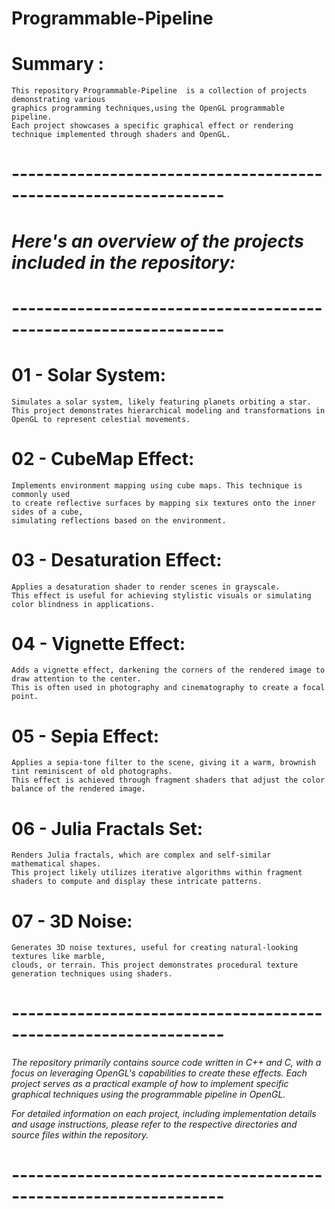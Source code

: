 # Programmable-Pipeline

# Summary : 
    This repository Programmable-Pipeline  is a collection of projects demonstrating various
    graphics programming techniques,using the OpenGL programmable pipeline. 
    Each project showcases a specific graphical effect or rendering technique implemented through shaders and OpenGL.​
# ----------------------------------------------------------------
# _Here's an overview of the projects included in the repository:_
# ----------------------------------------------------------------
# 01 - Solar System:
    Simulates a solar system, likely featuring planets orbiting a star. 
    This project demonstrates hierarchical modeling and transformations in OpenGL to represent celestial movements.​

# 02 - CubeMap Effect:
    Implements environment mapping using cube maps. This technique is commonly used 
    to create reflective surfaces by mapping six textures onto the inner sides of a cube, 
    simulating reflections based on the environment.​

# 03 - Desaturation Effect:
    Applies a desaturation shader to render scenes in grayscale. 
    This effect is useful for achieving stylistic visuals or simulating color blindness in applications.​

# 04 - Vignette Effect:
    Adds a vignette effect, darkening the corners of the rendered image to draw attention to the center. 
    This is often used in photography and cinematography to create a focal point.​

# 05 - Sepia Effect:
    Applies a sepia-tone filter to the scene, giving it a warm, brownish tint reminiscent of old photographs.
    This effect is achieved through fragment shaders that adjust the color balance of the rendered image.​

# 06 - Julia Fractals Set:
    Renders Julia fractals, which are complex and self-similar mathematical shapes. 
    This project likely utilizes iterative algorithms within fragment shaders to compute and display these intricate patterns.​

# 07 - 3D Noise:
    Generates 3D noise textures, useful for creating natural-looking textures like marble, 
    clouds, or terrain. This project demonstrates procedural texture generation techniques using shaders.​

# ----------------------------------------------------------------
 _The repository primarily contains source code written in C++ and C, with a focus on
 leveraging OpenGL's capabilities to create these effects. Each project serves as a 
 practical example of how to implement specific graphical techniques using the programmable pipeline in OpenGL.​_

 _For detailed information on each project, including implementation details and usage instructions, 
 please refer to the respective directories and source files within the repository._
# ----------------------------------------------------------------

